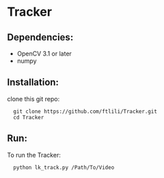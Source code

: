 # Tracker

## Dependencies:
- OpenCV 3.1 or later
- numpy
 

## Installation:
clone this git repo:
```
  git clone https://github.com/ftlili/Tracker.git
  cd Tracker
```

## Run:
To run the Tracker:
```
  python lk_track.py /Path/To/Video
```
